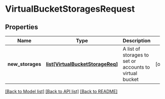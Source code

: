 # VirtualBucketStoragesRequest

## Properties
Name | Type | Description | Notes
------------ | ------------- | ------------- | -------------
**new_storages** | [**list[VirtualBucketStorageReq]**](VirtualBucketStorageReq.md) | A list of storages to set or accounts to virtual bucket | [optional] 

[[Back to Model list]](../README.md#documentation-for-models) [[Back to API list]](../README.md#documentation-for-api-endpoints) [[Back to README]](../README.md)


